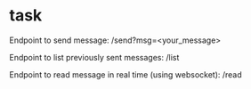 # task

Endpoint to send message: /send?msg=<your_message>

Endpoint to list previously sent messages: /list

Endpoint to read message in real time (using websocket): /read
